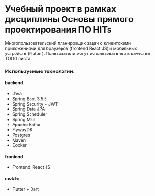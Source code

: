 # Учебный проект в рамках дисциплины Основы прямого проектирования ПО HITs
Многопользовательский планировщик задач с клиентскими приложениями для браузеров (frontend React JS) и мобильных устройств (Flutter).
Пользователи могут использовать его в качестве TODO листа.

### Используемые технологии:
#### backend
- Java
- Spring Boot 3.5.5
- Spring Security + JWT
- Spring Data JPA
- Spring Scheduler
- Spring Mail
- Apache Kafka
- FlywayDB
- Postgres
- Maven
- Docker
#### frontend
- Frontend: React JS
#### mobile
- Flutter + Dart
